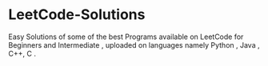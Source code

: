 # LeetCode-Solutions
Easy Solutions of some of the best Programs available on LeetCode for Beginners and Intermediate , uploaded on languages namely Python , Java , C++, C .
